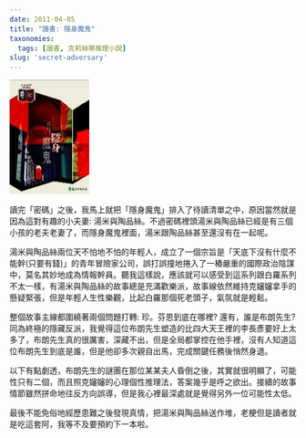 ```yaml
---
date: 2011-04-05
title: "讀書: 隱身魔鬼"
taxonomies:
  tags: [讀書, 克莉絲蒂推理小說]
slug: 'secret-adversary'
---
```


![隱身魔鬼](/img/book/secret-adversary.jpg#book)

讀完「密碼」之後，我馬上就把「隱身魔鬼」排入了待讀清單之中，原因當然就是因為這對有趣的小夫妻: 湯米與陶品絲。不過密碼裡頭湯米與陶品絲已經是有三個小孩的老夫老妻了，而隱身魔鬼裡面，湯米跟陶品絲甚至還沒有在一起呢。

湯米與陶品絲兩位天不怕地不怕的年輕人，成立了一個宗旨是「天底下沒有什麼不能幹(只要有錢)」的青年冒險家公司，誤打誤撞地捲入了一樁嚴重的國際政治陰謀中，莫名其妙地成為情報幹員。聽我這樣說，應該就可以感受到這系列跟白羅系列不太一樣，有湯米與陶品絲的故事總是充滿歡樂派，故事線依然維持克嬸嬸拿手的懸疑緊張，但是年輕人生性樂觀，比起白羅那個死老頭子，氣氛就是輕鬆。

整個故事主線都圍繞著兩個問題打轉: 珍。芬恩到底在哪裡? 還有，誰是布朗先生? 同為終極的隱藏反派，我覺得這位布朗先生塑造的比四大天王裡的李長彥要好上太多了，布朗先生真的很厲害，深藏不出，但是全局都掌控在他手裡，沒有人知道這位布朗先生到底是誰，但是他卻多次親自出馬，完成關鍵任務後悄然身退。

以下有點劇透，布朗先生的謎團在那位某某夫人昏倒之後，其實就很明顯了，可能性只有二個，而且照克嬸嬸的心理個性推理法，答案幾乎是呼之欲出。接續的故事情節雖然拼命地往反方向誤導，但是我心裡最深處就是覺得另外一位可能性太低。

最後不能免俗地經歷患難之後發現真情，把湯米與陶品絲送作堆，老梗但是讀者就是吃這套阿，我等不及要預約下一本啦。